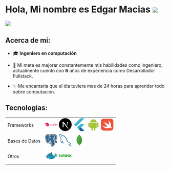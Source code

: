 # Hola, Mi nombre es Edgar Macias <img src="https://github.com/TheDudeThatCode/TheDudeThatCode/blob/master/Assets/Hi.gif" width="29px">

<img src="https://github.com/TheDudeThatCode/TheDudeThatCode/blob/master/Assets/Developer.gif" width="200px">

## Acerca de mi:

- 🎓 <b>Ingeniero en computación</b>
 
- 🎯 Mi meta es mejorar constantemente mis habilidades como ingeniero, actualmente cuento con <b>6</b> años de experiencia como Desarrollador Fullstack. 

- ✨ Me encantaria que el dia tuviera mas de 24 horas para aprender todo sobre computación.

## Tecnologias:
<table>
  <tr>
   <td>Frameworks</td>
   <td>
    <img src="https://github.com/devicons/devicon/blob/v2.13.0/icons/nestjs/nestjs-plain-wordmark.svg" width="40" height="40"/>
    <img src="https://github.com/devicons/devicon/blob/v2.13.0/icons/nextjs/nextjs-original.svg" width="40" height="40"/>
    <img src="https://github.com/devicons/devicon/blob/v2.13.0/icons/flutter/flutter-original.svg" width="40" height="40"/>
    <img src="https://github.com/devicons/devicon/blob/v2.13.0/icons/android/android-original.svg" width="40" height="40"/>
    <img src="https://github.com/devicons/devicon/blob/v2.13.0/icons/swift/swift-original.svg" width="40" height="40"/>
   </td>
  </tr>
  <tr>
   <td>Bases de Datos</td>
   <td>
     <img src="https://github.com/devicons/devicon/blob/v2.13.0/icons/postgresql/postgresql-original.svg" width="40" height="40"/>
     <img src="https://github.com/devicons/devicon/blob/v2.13.0/icons/mysql/mysql-original.svg" width="40" height="40"/>
     <img src="https://github.com/devicons/devicon/blob/v2.13.0/icons/mongodb/mongodb-original.svg" width="40" height="40"/>
   </td>
  </tr>
  <tr>
   <td>Otros</td>
   <td>
     	<img src="https://github.com/devicons/devicon/blob/v2.13.0/icons/docker/docker-original.svg" width="40" height="40"/>
      <img src="https://github.com/devicons/devicon/blob/v2.13.0/icons/nginx/nginx-original.svg" width="40" height="40"/>
   </td>
  </tr>
</table>


